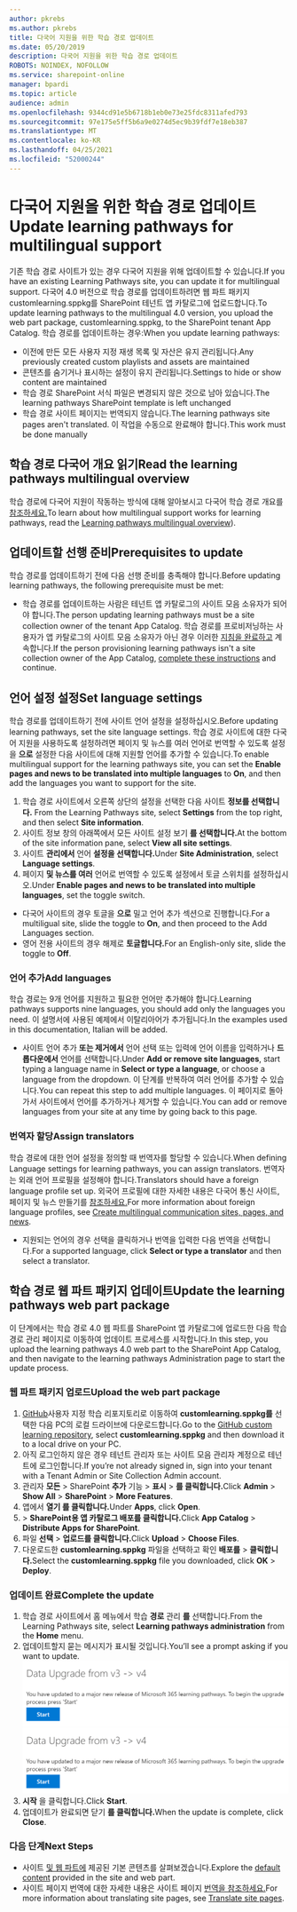 ```yaml
---
author: pkrebs
ms.author: pkrebs
title: 다국어 지원을 위한 학습 경로 업데이트
ms.date: 05/20/2019
description: 다국어 지원을 위한 학습 경로 업데이트
ROBOTS: NOINDEX, NOFOLLOW
ms.service: sharepoint-online
manager: bpardi
ms.topic: article
audience: admin
ms.openlocfilehash: 9344cd91e5b6718b1eb0e73e25fdc8311afed793
ms.sourcegitcommit: 97e175e5ff5b6a9e0274d5ec9b39fdf7e18eb387
ms.translationtype: MT
ms.contentlocale: ko-KR
ms.lasthandoff: 04/25/2021
ms.locfileid: "52000244"
---
```

# <a name="update-learning-pathways-for-multilingual-support"></a><span data-ttu-id="05530-103">다국어 지원을 위한 학습 경로 업데이트</span><span class="sxs-lookup"><span data-stu-id="05530-103">Update learning pathways for multilingual support</span></span>
<span data-ttu-id="05530-104">기존 학습 경로 사이트가 있는 경우 다국어 지원을 위해 업데이트할 수 있습니다.</span><span class="sxs-lookup"><span data-stu-id="05530-104">If you have an existing Learning Pathways site, you can update it for multilingual support.</span></span> <span data-ttu-id="05530-105">다국어 4.0 버전으로 학습 경로를 업데이트하려면 웹 파트 패키지 customlearning.sppkg를 SharePoint 테넌트 앱 카탈로그에 업로드합니다.</span><span class="sxs-lookup"><span data-stu-id="05530-105">To update learning pathways to the multilingual 4.0 version, you upload the web part package, customlearning.sppkg, to the SharePoint tenant App Catalog.</span></span> <span data-ttu-id="05530-106">학습 경로를 업데이트하는 경우:</span><span class="sxs-lookup"><span data-stu-id="05530-106">When you update learning pathways:</span></span>  

- <span data-ttu-id="05530-107">이전에 만든 모든 사용자 지정 재생 목록 및 자산은 유지 관리됩니다.</span><span class="sxs-lookup"><span data-stu-id="05530-107">Any previously created custom playlists and assets are maintained</span></span>
- <span data-ttu-id="05530-108">콘텐츠를 숨기거나 표시하는 설정이 유지 관리됩니다.</span><span class="sxs-lookup"><span data-stu-id="05530-108">Settings to hide or show content are maintained</span></span>
- <span data-ttu-id="05530-109">학습 경로 SharePoint 서식 파일은 변경되지 않은 것으로 남아 있습니다.</span><span class="sxs-lookup"><span data-stu-id="05530-109">The learning pathways SharePoint template is left unchanged</span></span>
- <span data-ttu-id="05530-110">학습 경로 사이트 페이지는 번역되지 않습니다.</span><span class="sxs-lookup"><span data-stu-id="05530-110">The learning pathways site pages aren't translated.</span></span> <span data-ttu-id="05530-111">이 작업을 수동으로 완료해야 합니다.</span><span class="sxs-lookup"><span data-stu-id="05530-111">This work must be done manually</span></span>

## <a name="read-the-learning-pathways-multilingual-overview"></a><span data-ttu-id="05530-112">학습 경로 다국어 개요 읽기</span><span class="sxs-lookup"><span data-stu-id="05530-112">Read the learning pathways multilingual overview</span></span>
<span data-ttu-id="05530-113">학습 경로에 다국어 지원이 작동하는 방식에 대해 알아보시고 다국어 학습 경로 개요를 [참조하세요.](custom_overview_ml.md)</span><span class="sxs-lookup"><span data-stu-id="05530-113">To learn about how multilingual support works for learning pathways, read the [Learning pathways multilingual overview](custom_overview_ml.md)).</span></span> 

## <a name="prerequisites-to-update"></a><span data-ttu-id="05530-114">업데이트할 선행 준비</span><span class="sxs-lookup"><span data-stu-id="05530-114">Prerequisites to update</span></span>
<span data-ttu-id="05530-115">학습 경로를 업데이트하기 전에 다음 선행 준비를 충족해야 합니다.</span><span class="sxs-lookup"><span data-stu-id="05530-115">Before updating learning pathways, the following prerequisite must be met:</span></span>
- <span data-ttu-id="05530-116">학습 경로를 업데이트하는 사람은 테넌트 앱 카탈로그의 사이트 모음 소유자가 되어야 합니다.</span><span class="sxs-lookup"><span data-stu-id="05530-116">The person updating learning pathways must be a site collection owner of the tenant App Catalog.</span></span> <span data-ttu-id="05530-117">학습 경로를 프로비저닝하는 사용자가 앱 카탈로그의 사이트 모음 소유자가 아닌 경우 이러한 [지침을 완료하고](addappadmin.md) 계속합니다.</span><span class="sxs-lookup"><span data-stu-id="05530-117">If the person provisioning learning pathways isn't a site collection owner of the App Catalog, [complete these instructions](addappadmin.md) and continue.</span></span> 

## <a name="set-language-settings"></a><span data-ttu-id="05530-118">언어 설정 설정</span><span class="sxs-lookup"><span data-stu-id="05530-118">Set language settings</span></span> 
<span data-ttu-id="05530-119">학습 경로를 업데이트하기 전에 사이트 언어 설정을 설정하십시오.</span><span class="sxs-lookup"><span data-stu-id="05530-119">Before updating learning pathways, set the site language settings.</span></span> <span data-ttu-id="05530-120">학습 경로 사이트에 대한 다국어 지원을 사용하도록 설정하려면  페이지 및 뉴스를 여러 언어로 번역할 수 있도록 설정을 **으로** 설정한 다음 사이트에 대해 지원할 언어를 추가할 수 있습니다.</span><span class="sxs-lookup"><span data-stu-id="05530-120">To enable multilingual support for the learning pathways site, you can set the **Enable pages and news to be translated into multiple languages** to **On**, and then add the languages you want to support for the site.</span></span>
1.  <span data-ttu-id="05530-121">학습 경로 사이트에서 오른쪽 상단의 설정을 선택한 다음 사이트 **정보를 선택합니다.** </span><span class="sxs-lookup"><span data-stu-id="05530-121">From the Learning Pathways site, select **Settings** from the top right, and then select **Site information**.</span></span>
2.  <span data-ttu-id="05530-122">사이트 정보 창의 아래쪽에서 모든 사이트 설정 보기 **를 선택합니다.**</span><span class="sxs-lookup"><span data-stu-id="05530-122">At the bottom of the site information pane, select **View all site settings**.</span></span>
3.  <span data-ttu-id="05530-123">사이트 **관리에서** 언어 **설정을 선택합니다.**</span><span class="sxs-lookup"><span data-stu-id="05530-123">Under **Site Administration**, select **Language settings**.</span></span>
4.  <span data-ttu-id="05530-124">페이지 **및 뉴스를 여러** 언어로 번역할 수 있도록 설정에서 토글 스위치를 설정하십시오.</span><span class="sxs-lookup"><span data-stu-id="05530-124">Under **Enable pages and news to be translated into multiple languages**, set the toggle switch.</span></span> 
- <span data-ttu-id="05530-125">다국어 사이트의 경우 토글을 **으로** 밀고 언어 추가 섹션으로 진행합니다.</span><span class="sxs-lookup"><span data-stu-id="05530-125">For a multiligual site, slide the toggle to **On**, and then proceed to the Add Languages section.</span></span> 
- <span data-ttu-id="05530-126">영어 전용 사이트의 경우 해제로 **토글합니다.**</span><span class="sxs-lookup"><span data-stu-id="05530-126">For an English-only site, slide the toggle to **Off**.</span></span>

### <a name="add-languages"></a><span data-ttu-id="05530-127">언어 추가</span><span class="sxs-lookup"><span data-stu-id="05530-127">Add languages</span></span>
<span data-ttu-id="05530-128">학습 경로는 9개 언어를 지원하고 필요한 언어만 추가해야 합니다.</span><span class="sxs-lookup"><span data-stu-id="05530-128">Learning pathways supports nine languages, you should add only the languages you need.</span></span> <span data-ttu-id="05530-129">이 설명서에 사용된 예제에서 이탈리아어가 추가됩니다.</span><span class="sxs-lookup"><span data-stu-id="05530-129">In the examples used in this documentation, Italian will be added.</span></span> 
- <span data-ttu-id="05530-130">사이트 언어 추가 **또는 제거에서** 언어 선택 또는 입력에 언어 이름을 입력하거나 **드롭다운에서** 언어를 선택합니다.</span><span class="sxs-lookup"><span data-stu-id="05530-130">Under **Add or remove site languages**, start typing a language name in **Select or type a language**, or choose a language from the dropdown.</span></span> <span data-ttu-id="05530-131">이 단계를 반복하여 여러 언어를 추가할 수 있습니다.</span><span class="sxs-lookup"><span data-stu-id="05530-131">You can repeat this step to add multiple languages.</span></span> <span data-ttu-id="05530-132">이 페이지로 돌아가서 사이트에서 언어를 추가하거나 제거할 수 있습니다.</span><span class="sxs-lookup"><span data-stu-id="05530-132">You can add or remove languages from your site at any time by going back to this page.</span></span>
 
### <a name="assign-translators"></a><span data-ttu-id="05530-133">번역자 할당</span><span class="sxs-lookup"><span data-stu-id="05530-133">Assign translators</span></span>
<span data-ttu-id="05530-134">학습 경로에 대한 언어 설정을 정의할 때 번역자를 할당할 수 있습니다.</span><span class="sxs-lookup"><span data-stu-id="05530-134">When defining Language settings for learning pathways, you can assign translators.</span></span> <span data-ttu-id="05530-135">번역자는 외래 언어 프로필을 설정해야 합니다.</span><span class="sxs-lookup"><span data-stu-id="05530-135">Translators should have a foreign language profile set up.</span></span> <span data-ttu-id="05530-136">외국어 프로필에 대한 자세한 내용은 다국어 통신 사이트, 페이지 및 뉴스 만들기를 [참조하세요.](https://support.office.com/article/2bb7d610-5453-41c6-a0e8-6f40b3ed750c)</span><span class="sxs-lookup"><span data-stu-id="05530-136">For more information about foreign language profiles, see [Create multilingual communication sites, pages, and news](https://support.office.com/article/2bb7d610-5453-41c6-a0e8-6f40b3ed750c).</span></span>  
- <span data-ttu-id="05530-137">지원되는 언어의  경우 선택을 클릭하거나 번역을 입력한 다음 번역을 선택합니다.</span><span class="sxs-lookup"><span data-stu-id="05530-137">For a supported language, click **Select or type a translator** and then select a translator.</span></span> 

## <a name="update-the-learning-pathways-web-part-package"></a><span data-ttu-id="05530-138">학습 경로 웹 파트 패키지 업데이트</span><span class="sxs-lookup"><span data-stu-id="05530-138">Update the learning pathways web part package</span></span>
<span data-ttu-id="05530-139">이 단계에서는 학습 경로 4.0 웹 파트를 SharePoint 앱 카탈로그에 업로드한 다음 학습 경로 관리 페이지로 이동하여 업데이트 프로세스를 시작합니다.</span><span class="sxs-lookup"><span data-stu-id="05530-139">In this step, you upload the learning pathways 4.0 web part to the SharePoint App Catalog, and then navigate to the learning pathways Administration page to start the update process.</span></span>

### <a name="upload-the-web-part-package"></a><span data-ttu-id="05530-140">웹 파트 패키지 업로드</span><span class="sxs-lookup"><span data-stu-id="05530-140">Upload the web part package</span></span>
1.  <span data-ttu-id="05530-141">[GitHub](https://github.com/pnp/custom-learning-office-365/tree/master/webpart)사용자 지정 학습 리포지토리로 이동하여 **customlearning.sppkg를** 선택한 다음 PC의 로컬 드라이브에 다운로드합니다.</span><span class="sxs-lookup"><span data-stu-id="05530-141">Go to the [GitHub custom learning repository](https://github.com/pnp/custom-learning-office-365/tree/master/webpart), select **customlearning.sppkg** and then download it to a local drive on your PC.</span></span> 
2.  <span data-ttu-id="05530-142">아직 로그인하지 않은 경우 테넌트 관리자 또는 사이트 모음 관리자 계정으로 테넌트에 로그인합니다.</span><span class="sxs-lookup"><span data-stu-id="05530-142">If you’re not already signed in, sign into your tenant with a Tenant Admin or Site Collection Admin account.</span></span> 
3.  <span data-ttu-id="05530-143">관리자 **모든**  >  SharePoint **추가** 기능  >  **표시**  >  **를 클릭합니다.**</span><span class="sxs-lookup"><span data-stu-id="05530-143">Click **Admin** > **Show All** > **SharePoint** > **More Features**.</span></span> 
4.  <span data-ttu-id="05530-144">앱에서  **열기 를 클릭합니다.**</span><span class="sxs-lookup"><span data-stu-id="05530-144">Under **Apps**, click **Open**.</span></span> 
5.  <span data-ttu-id="05530-145">  >  **SharePoint용 앱 카탈로그 배포를 클릭합니다.**</span><span class="sxs-lookup"><span data-stu-id="05530-145">Click **App Catalog** > **Distribute Apps for SharePoint**.</span></span> 
6.  <span data-ttu-id="05530-146">파일 **선택**  >  **업로드를 클릭합니다.**</span><span class="sxs-lookup"><span data-stu-id="05530-146">Click **Upload** > **Choose Files**.</span></span> 
7.  <span data-ttu-id="05530-147">다운로드한 **customlearning.sppkg** 파일을 선택하고 확인 **배포를**  >  **클릭합니다.**</span><span class="sxs-lookup"><span data-stu-id="05530-147">Select the **customlearning.sppkg** file you downloaded, click **OK** > **Deploy**.</span></span> 

### <a name="complete-the-update"></a><span data-ttu-id="05530-148">업데이트 완료</span><span class="sxs-lookup"><span data-stu-id="05530-148">Complete the update</span></span>
1.  <span data-ttu-id="05530-149">학습 경로 사이트에서 홈 메뉴에서 학습 **경로** 관리 **를** 선택합니다.</span><span class="sxs-lookup"><span data-stu-id="05530-149">From the Learning Pathways site, select **Learning pathways administration** from the **Home** menu.</span></span> 
2.  <span data-ttu-id="05530-150">업데이트할지 묻는 메시지가 표시될 것입니다.</span><span class="sxs-lookup"><span data-stu-id="05530-150">You’ll see a prompt asking if you want to update.</span></span> 
<span data-ttu-id="05530-151">![custom_update_adminprompt_ml.png](media/custom_update_adminprompt_ml.png)</span><span class="sxs-lookup"><span data-stu-id="05530-151">![custom_update_adminprompt_ml.png](media/custom_update_adminprompt_ml.png)</span></span>
3.  <span data-ttu-id="05530-152">**시작** 을 클릭합니다.</span><span class="sxs-lookup"><span data-stu-id="05530-152">Click **Start**.</span></span> 
4. <span data-ttu-id="05530-153">업데이트가 완료되면 닫기 **를 클릭합니다.**</span><span class="sxs-lookup"><span data-stu-id="05530-153">When the update is complete, click **Close**.</span></span> 

### <a name="next-steps"></a><span data-ttu-id="05530-154">다음 단계</span><span class="sxs-lookup"><span data-stu-id="05530-154">Next Steps</span></span>
- <span data-ttu-id="05530-155">사이트 [및 웹 파트에](custom_exploresite.md) 제공된 기본 콘텐츠를 살펴보겠습니다.</span><span class="sxs-lookup"><span data-stu-id="05530-155">Explore the [default content](custom_exploresite.md) provided in the site and web part.</span></span>
- <span data-ttu-id="05530-156">사이트 페이지 번역에 대한 자세한 내용은 사이트 페이지 [번역을 참조하세요.](custom_translate_page_ml.md)</span><span class="sxs-lookup"><span data-stu-id="05530-156">For more information about translating site pages, see [Translate site pages](custom_translate_page_ml.md).</span></span> 

